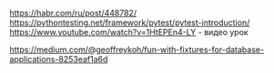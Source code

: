 https://habr.com/ru/post/448782/
https://pythontesting.net/framework/pytest/pytest-introduction/
https://www.youtube.com/watch?v=1HtEPEn4-LY - видео урок

https://medium.com/@geoffreykoh/fun-with-fixtures-for-database-applications-8253eaf1a6d
